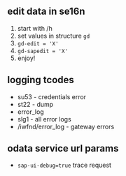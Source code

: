 ## edit data in se16n
1. start with /h
1. set values in structure `gd`
1. `gd-edit = 'X'`
1. `gd-sapedit = 'X'`
1. enjoy!


## logging tcodes
* su53 - credentials error
* st22 - dump
* error_log
* slg1 - all error logs
* /iwfnd/error_log - gateway errors


## odata service url params
* `sap-ui-debug=true`  trace request